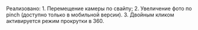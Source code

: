 Реализовано:
    1. Перемещение камеры по свайпу;
    2. Увеличение фото по pinch (доступно только в мобильной версии).
    3. Двойным кликом активируется режим прокрутки в 360.